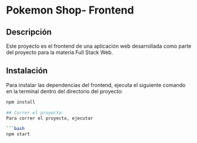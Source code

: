 # Pokemon Shop- Frontend

## Descripción
Este proyecto es el frontend de una aplicación web desarrollada como parte del proyecto para la materia Full Stack Web.

## Instalación
Para instalar las dependencias del frontend, ejecuta el siguiente comando en la terminal dentro del directorio del proyecto:
```bash
npm install

## Correr el proyecto:
Para correr el proyecto, ejecutar

```bash
npm start
